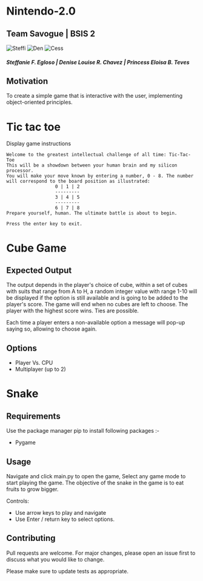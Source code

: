 # Nintendo-2.0
<html>
<article>
<h2> Team Savogue | BSIS 2 </h2>
 
![Steffi](https://media.discordapp.net/attachments/967052131045634088/1067875683537276978/3.png?width=160&height=160) 
![Den](https://media.discordapp.net/attachments/967052131045634088/1067875683075895347/2.png?width=160&height=160) 
![Cess](https://media.discordapp.net/attachments/967052131045634088/1067875619368599693/1.png?width=160&height=160) 
           <h5> Steffanie F. Egloso |    Denise Louise R. Chavez |     Princess Eloisa B. Teves </h5>
 
<h2> Motivation </h2>
<p> 
To create a simple game that is interactive with the user, implementing object-oriented principles.
</p>


</article>
</html>
<h2></h2>

#  Tic tac toe

 Display game instructions
   
    Welcome to the greatest intellectual challenge of all time: Tic-Tac-Toe
    This will be a showdown between your human brain and my silicon processor.
    You will make your move known by entering a number, 0 - 8. The number
    will correspond to the board position as illustrated:
                      0 | 1 | 2
                      ---------
                      3 | 4 | 5
                      ---------
                      6 | 7 | 8
    Prepare yourself, human. The ultimate battle is about to begin. 
    
    Press the enter key to exit.

#  Cube Game 
<html>
<article>

<h2> Expected Output </h2>
<p>
The output depends in the player's choice of cube, within a set of cubes with suits that range from A to H,
a random integer value with range 1-10 will be displayed if the option is still available and is going to be added to the player's score.
The game will end when no cubes are left to choose. The player with the highest score wins. Ties are possible. <div>
Each time a player enters a non-available option a message will pop-up saying so, allowing to choose again. 
</p>
<h2> Options </h2>
<ul>
    <li> Player Vs. CPU </li>
    <li> Multiplayer (up to 2) </li>
</ul>
</article>
</html>


# Snake

## Requirements

Use the package manager pip to install following packages :-
* Pygame



## Usage

Navigate and click main.py to open the game, Select any game mode to start playing the game. The objective of the snake in the game is to eat fruits to grow bigger.

Controls:
* Use arrow keys to play and navigate
* Use Enter / return key to select options.

## Contributing

Pull requests are welcome. For major changes, please open an issue first to discuss what you would like to change.

Please make sure to update tests as appropriate.

 
